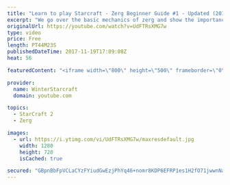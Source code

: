 ```yaml
---
title: "Learn to play Starcraft - Zerg Beginner Guide #1 - Updated (2017)"
excerpt: "We go over the basic mechanics of zerg and show the importance of understanding at least some of what your opponent is doing.  This guide is meant for players with an understanding of the objectives of starcraft but without any strong direction or gameplan, especially for each specific race! -- Watch"
originalUrl: https://youtube.com/watch?v=UdFTRsXMG7w
type: video
price: Free
length: PT44M23S
publishedDateTime: 2017-11-19T17:09:08Z
heat: 56

featuredContent: "<iframe width=\"800\" height=\"500\" frameborder=\"0\" src=\"https://www.youtube.com/embed/UdFTRsXMG7w\" allow=\"accelerometer; autoplay; encrypted-media; gyroscope; picture-in-picture\" allowfullscreen></iframe>"

provider:
  name: WinterStarcraft
  domain: youtube.com

topics:
  - StarCraft 2
  - Zerg

images:
  - url: https://i.ytimg.com/vi/UdFTRsXMG7w/maxresdefault.jpg
    width: 1280
    height: 720
    isCached: true

secured: "GBpnBbFpVCLaCYzFYiudGwEzjPhYq46+nomr8KDP6EFRP1es1H2fO71jwwnNaXCKyO4GT6XGbBUjL9yOE4CRPHLnuDjHdSRmUJo7Qt/UvuNCEzUb593KRxPfFLjgIqBkNj6EbE2LjeYIHXBLqr3KCIibQKsp3grLhEVkrZnwU+Zc6pWN8B1OxeuFs7+HdiV8WvFAj/7G6k57/9MnGYlGhXcOVwkBfQRUwuNndZc6R4VEk6v2CFz5lYnTbgjivnreNXVi5dDwmZzWLmcSoRR6OF7Nt0LBydpDtanEAwrdkHWV054l0qrtdRtwuI7/YyHN0Yn1VDLfbeE6UAiXKn7J+xoy5LiDjmJwYL50tZA8zY7ojxCbULuJQlTgRhthzuVP4aOMpQkJiv4ur0dlAKHeyPw270JWwEotvY40GASE1A1pNsWuQ2MlnJ7GLdtEtBym;3MUyBk5kO97IB3hfJazAww=="
---
```


